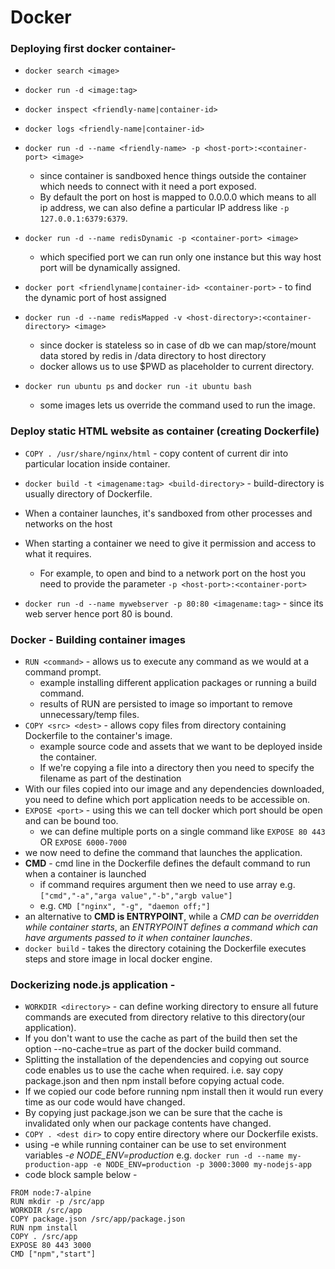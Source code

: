 # Docker
 ### Deploying first docker container-
 - `docker search <image>`
 - `docker run -d <image:tag>`
 - `docker inspect <friendly-name|container-id>`
 - `docker logs <friendly-name|container-id>`
 - `docker run -d --name <friendly-name> -p <host-port>:<container-port> <image>`
    - since container is sandboxed hence things outside the container which needs to connect with it need a port exposed. 
    - By default the port on host is mapped to 0.0.0.0 which means to all ip address, we can also define a particular IP address like `-p 127.0.0.1:6379:6379`.
      
 - `docker run -d --name redisDynamic -p <container-port> <image>`
      - which specified port we can run only one instance but this way host port will be dynamically assigned.
 - `docker port <friendlyname|container-id> <container-port>` - to find the dynamic port of host assigned
 - `docker run -d --name redisMapped -v <host-directory>:<container-directory> <image>`
      - since docker is stateless so in case of db we can map/store/mount data stored by redis in /data directory to host directory
      - docker allows us to use $PWD as placeholder to current directory.
      
 - `docker run ubuntu ps` and  `docker run -it ubuntu bash`
      - some images lets us override the command used to run the image.
    

 ### Deploy static HTML website as container (creating Dockerfile)
   - `COPY . /usr/share/nginx/html` - copy content of current dir into particular location inside container.
   - `docker build -t <imagename:tag> <build-directory>` - build-directory is usually directory of Dockerfile.
   - When a container launches, it's sandboxed from other processes and networks on the host
   - When starting a container we need to give it permission and access to what it requires.
     - For example, to open and bind to a network port on the host you need to provide the parameter `-p <host-port>:<container-port>`
     
   - `docker run -d --name mywebserver -p 80:80 <imagename:tag>` - since its web server hence port 80 is bound.


 ### Docker - Building container images
   - `RUN <command>` - allows us to execute any command as we would at a command prompt.
     - example installing different application packages or running a build command.
     - results of RUN are persisted  to image so important to remove unnecessary/temp files.     
   - `COPY <src> <dest>` - allows copy files from directory containing Dockerfile to the container's image.
     - example source code and assets that we want to be deployed inside the container.
     - If we're copying a file into a directory then you need to specify the filename as part of the destination
   - With our files copied into our image and any dependencies downloaded, you need to define which port application needs to be accessible on.
   - `EXPOSE <port>` - using this we can tell docker which port should be open and can be bound too.
     - we can define multiple ports on a single command like `EXPOSE 80 443` OR `EXPOSE 6000-7000`
   - we now need to define the command that launches the application.
   - **CMD** - cmd line in the Dockerfile defines the default command to run when a container is launched
     - if command requires argument then we need to use array e.g. `["cmd","-a","arga value","-b","argb value"]`
     - e.g. `CMD ["nginx", "-g", "daemon off;"]`
   - an alternative to **CMD is ENTRYPOINT**, while a *CMD can be overridden while container starts*, an *ENTRYPOINT defines a command which can have arguments passed to it when container launches*.
   - `docker build` - takes the directory cotaining the Dockerfile executes steps and store image in local docker engine.


 ### Dockerizing node.js application - 
   - `WORKDIR <directory>` - can define working directory to ensure all future commands are executed from directory relative to this directory(our application).
   - If you don't want to use the cache as part of the build then set the option --no-cache=true as part of the docker build command.
   - Splitting the installation of the dependencies and copying out source code enables us to use the cache when required. i.e. say copy package.json and then npm install before copying actual code.
   - If we copied our code before running npm install then it would run every time as our code would have changed. 
   - By copying just package.json we can be sure that the cache is invalidated only when our package contents have changed.
   - `COPY . <dest dir>` to copy entire directory where our Dockerfile exists.
   - using -e while running container can be use to set environment variables *-e NODE_ENV=production* e.g. `docker run -d --name my-production-app -e NODE_ENV=production -p 3000:3000 my-nodejs-app`
   - code block sample below - 
   ```
   FROM node:7-alpine
   RUN mkdir -p /src/app
   WORKDIR /src/app
   COPY package.json /src/app/package.json
   RUN npm install
   COPY . /src/app
   EXPOSE 80 443 3000
   CMD ["npm","start"]
   ```
   
   


   
   
      
    
    